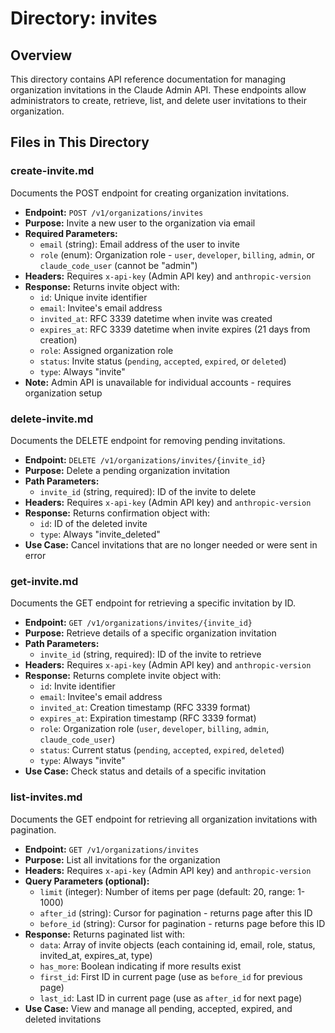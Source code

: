 # Directory: invites

## Overview
This directory contains API reference documentation for managing organization invitations in the Claude Admin API. These endpoints allow administrators to create, retrieve, list, and delete user invitations to their organization.

## Files in This Directory

### **create-invite.md**
Documents the POST endpoint for creating organization invitations.

- **Endpoint:** `POST /v1/organizations/invites`
- **Purpose:** Invite a new user to the organization via email
- **Required Parameters:**
  - `email` (string): Email address of the user to invite
  - `role` (enum): Organization role - `user`, `developer`, `billing`, `admin`, or `claude_code_user` (cannot be "admin")
- **Headers:** Requires `x-api-key` (Admin API key) and `anthropic-version`
- **Response:** Returns invite object with:
  - `id`: Unique invite identifier
  - `email`: Invitee's email address
  - `invited_at`: RFC 3339 datetime when invite was created
  - `expires_at`: RFC 3339 datetime when invite expires (21 days from creation)
  - `role`: Assigned organization role
  - `status`: Invite status (`pending`, `accepted`, `expired`, or `deleted`)
  - `type`: Always "invite"
- **Note:** Admin API is unavailable for individual accounts - requires organization setup

### **delete-invite.md**
Documents the DELETE endpoint for removing pending invitations.

- **Endpoint:** `DELETE /v1/organizations/invites/{invite_id}`
- **Purpose:** Delete a pending organization invitation
- **Path Parameters:**
  - `invite_id` (string, required): ID of the invite to delete
- **Headers:** Requires `x-api-key` (Admin API key) and `anthropic-version`
- **Response:** Returns confirmation object with:
  - `id`: ID of the deleted invite
  - `type`: Always "invite_deleted"
- **Use Case:** Cancel invitations that are no longer needed or were sent in error

### **get-invite.md**
Documents the GET endpoint for retrieving a specific invitation by ID.

- **Endpoint:** `GET /v1/organizations/invites/{invite_id}`
- **Purpose:** Retrieve details of a specific organization invitation
- **Path Parameters:**
  - `invite_id` (string, required): ID of the invite to retrieve
- **Headers:** Requires `x-api-key` (Admin API key) and `anthropic-version`
- **Response:** Returns complete invite object with:
  - `id`: Invite identifier
  - `email`: Invitee's email address
  - `invited_at`: Creation timestamp (RFC 3339 format)
  - `expires_at`: Expiration timestamp (RFC 3339 format)
  - `role`: Organization role (`user`, `developer`, `billing`, `admin`, `claude_code_user`)
  - `status`: Current status (`pending`, `accepted`, `expired`, `deleted`)
  - `type`: Always "invite"
- **Use Case:** Check status and details of a specific invitation

### **list-invites.md**
Documents the GET endpoint for retrieving all organization invitations with pagination.

- **Endpoint:** `GET /v1/organizations/invites`
- **Purpose:** List all invitations for the organization
- **Headers:** Requires `x-api-key` (Admin API key) and `anthropic-version`
- **Query Parameters (optional):**
  - `limit` (integer): Number of items per page (default: 20, range: 1-1000)
  - `after_id` (string): Cursor for pagination - returns page after this ID
  - `before_id` (string): Cursor for pagination - returns page before this ID
- **Response:** Returns paginated list with:
  - `data`: Array of invite objects (each containing id, email, role, status, invited_at, expires_at, type)
  - `has_more`: Boolean indicating if more results exist
  - `first_id`: First ID in current page (use as `before_id` for previous page)
  - `last_id`: Last ID in current page (use as `after_id` for next page)
- **Use Case:** View and manage all pending, accepted, expired, and deleted invitations
